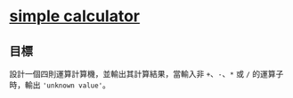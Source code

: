 # [simple calculator](http://www.codewars.com/kata/simple-calculator/)

## 目標

設計一個四則運算計算機，並輸出其計算結果，當輸入非 `+`、`-`、`*` 或 `/` 的運算子時，輸出 `'unknown value'`。
